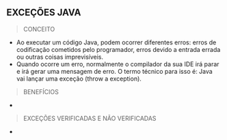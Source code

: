 ## EXCEÇÕES JAVA

> CONCEITO
- Ao executar um código Java, podem ocorrer diferentes erros: erros de codificação cometidos pelo programador, erros devido a entrada errada ou outras coisas imprevisíveis.
- Quando ocorre um erro, normalmente o compilador da sua IDE irá parar e irá gerar uma mensagem de erro. O termo técnico para isso é: Java vai lançar uma exceção (throw a exception).

> BENEFÍCIOS
- 

> EXCEÇÕES VERIFICADAS E NÃO VERIFICADAS
- 



